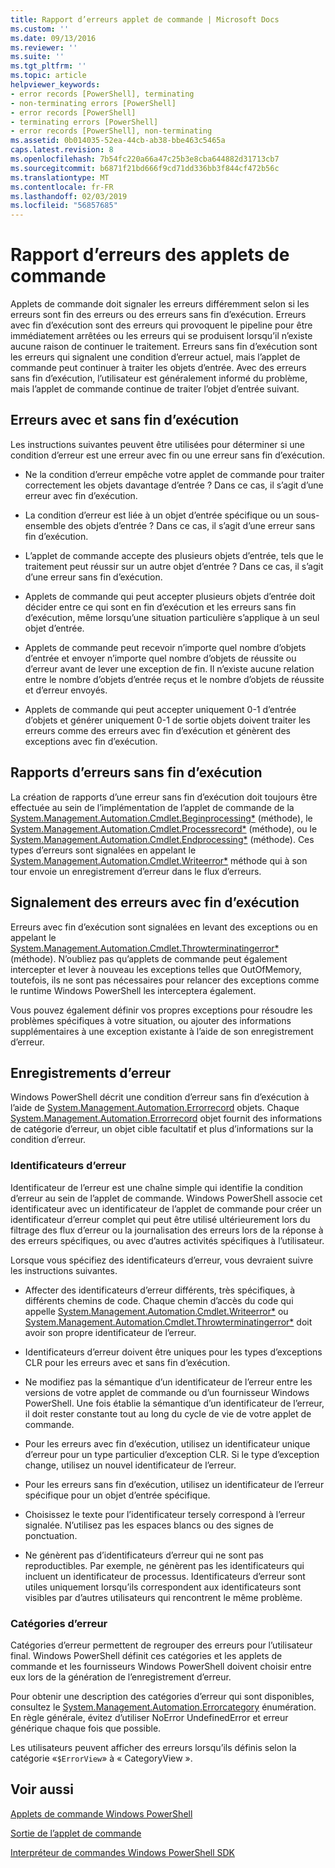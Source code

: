 ```yaml
---
title: Rapport d’erreurs applet de commande | Microsoft Docs
ms.custom: ''
ms.date: 09/13/2016
ms.reviewer: ''
ms.suite: ''
ms.tgt_pltfrm: ''
ms.topic: article
helpviewer_keywords:
- error records [PowerShell], terminating
- non-terminating errors [PowerShell]
- error records [PowerShell]
- terminating errors [PowerShell]
- error records [PowerShell], non-terminating
ms.assetid: 0b014035-52ea-44cb-ab38-bbe463c5465a
caps.latest.revision: 8
ms.openlocfilehash: 7b54fc220a66a47c25b3e8cba644882d31713cb7
ms.sourcegitcommit: b6871f21bd666f9cd71dd336bb3f844cf472b56c
ms.translationtype: MT
ms.contentlocale: fr-FR
ms.lasthandoff: 02/03/2019
ms.locfileid: "56857685"
---
```

# <a name="cmdlet-error-reporting"></a>Rapport d’erreurs des applets de commande

Applets de commande doit signaler les erreurs différemment selon si les erreurs sont fin des erreurs ou des erreurs sans fin d’exécution. Erreurs avec fin d’exécution sont des erreurs qui provoquent le pipeline pour être immédiatement arrêtées ou les erreurs qui se produisent lorsqu’il n’existe aucune raison de continuer le traitement. Erreurs sans fin d’exécution sont les erreurs qui signalent une condition d’erreur actuel, mais l’applet de commande peut continuer à traiter les objets d’entrée. Avec des erreurs sans fin d’exécution, l’utilisateur est généralement informé du problème, mais l’applet de commande continue de traiter l’objet d’entrée suivant.

## <a name="terminating-and-nonterminating-errors"></a>Erreurs avec et sans fin d’exécution

Les instructions suivantes peuvent être utilisées pour déterminer si une condition d’erreur est une erreur avec fin ou une erreur sans fin d’exécution.

- Ne la condition d’erreur empêche votre applet de commande pour traiter correctement les objets davantage d’entrée ? Dans ce cas, il s’agit d’une erreur avec fin d’exécution.

- La condition d’erreur est liée à un objet d’entrée spécifique ou un sous-ensemble des objets d’entrée ? Dans ce cas, il s’agit d’une erreur sans fin d’exécution.

- L’applet de commande accepte des plusieurs objets d’entrée, tels que le traitement peut réussir sur un autre objet d’entrée ? Dans ce cas, il s’agit d’une erreur sans fin d’exécution.

- Applets de commande qui peut accepter plusieurs objets d’entrée doit décider entre ce qui sont en fin d’exécution et les erreurs sans fin d’exécution, même lorsqu’une situation particulière s’applique à un seul objet d’entrée.

- Applets de commande peut recevoir n’importe quel nombre d’objets d’entrée et envoyer n’importe quel nombre d’objets de réussite ou d’erreur avant de lever une exception de fin. Il n’existe aucune relation entre le nombre d’objets d’entrée reçus et le nombre d’objets de réussite et d’erreur envoyés.

- Applets de commande qui peut accepter uniquement 0-1 d’entrée d’objets et générer uniquement 0-1 de sortie objets doivent traiter les erreurs comme des erreurs avec fin d’exécution et génèrent des exceptions avec fin d’exécution.

## <a name="reporting-nonterminating-errors"></a>Rapports d’erreurs sans fin d’exécution

La création de rapports d’une erreur sans fin d’exécution doit toujours être effectuée au sein de l’implémentation de l’applet de commande de la [System.Management.Automation.Cmdlet.Beginprocessing*](/dotnet/api/System.Management.Automation.Cmdlet.BeginProcessing) (méthode), le [ System.Management.Automation.Cmdlet.Processrecord*](/dotnet/api/System.Management.Automation.Cmdlet.ProcessRecord) (méthode), ou le [System.Management.Automation.Cmdlet.Endprocessing*](/dotnet/api/System.Management.Automation.Cmdlet.EndProcessing) (méthode). Ces types d’erreurs sont signalées en appelant le [System.Management.Automation.Cmdlet.Writeerror*](/dotnet/api/System.Management.Automation.Cmdlet.WriteError) méthode qui à son tour envoie un enregistrement d’erreur dans le flux d’erreurs.

## <a name="reporting-terminating-errors"></a>Signalement des erreurs avec fin d’exécution

Erreurs avec fin d’exécution sont signalées en levant des exceptions ou en appelant le [System.Management.Automation.Cmdlet.Throwterminatingerror*](/dotnet/api/System.Management.Automation.Cmdlet.ThrowTerminatingError) (méthode). N’oubliez pas qu’applets de commande peut également intercepter et lever à nouveau les exceptions telles que OutOfMemory, toutefois, ils ne sont pas nécessaires pour relancer des exceptions comme le runtime Windows PowerShell les interceptera également.

Vous pouvez également définir vos propres exceptions pour résoudre les problèmes spécifiques à votre situation, ou ajouter des informations supplémentaires à une exception existante à l’aide de son enregistrement d’erreur.

## <a name="error-records"></a>Enregistrements d’erreur

Windows PowerShell décrit une condition d’erreur sans fin d’exécution à l’aide de [System.Management.Automation.Errorrecord](/dotnet/api/System.Management.Automation.ErrorRecord) objets. Chaque [System.Management.Automation.Errorrecord](/dotnet/api/System.Management.Automation.ErrorRecord) objet fournit des informations de catégorie d’erreur, un objet cible facultatif et plus d’informations sur la condition d’erreur.

### <a name="error-identifiers"></a>Identificateurs d’erreur

Identificateur de l’erreur est une chaîne simple qui identifie la condition d’erreur au sein de l’applet de commande. Windows PowerShell associe cet identificateur avec un identificateur de l’applet de commande pour créer un identificateur d’erreur complet qui peut être utilisé ultérieurement lors du filtrage des flux d’erreur ou la journalisation des erreurs lors de la réponse à des erreurs spécifiques, ou avec d’autres activités spécifiques à l’utilisateur.

Lorsque vous spécifiez des identificateurs d’erreur, vous devraient suivre les instructions suivantes.

- Affecter des identificateurs d’erreur différents, très spécifiques, à différents chemins de code. Chaque chemin d’accès du code qui appelle [System.Management.Automation.Cmdlet.Writeerror*](/dotnet/api/System.Management.Automation.Cmdlet.WriteError) ou [System.Management.Automation.Cmdlet.Throwterminatingerror*](/dotnet/api/System.Management.Automation.Cmdlet.ThrowTerminatingError) doit avoir son propre identificateur de l’erreur.

- Identificateurs d’erreur doivent être uniques pour les types d’exceptions CLR pour les erreurs avec et sans fin d’exécution.

- Ne modifiez pas la sémantique d’un identificateur de l’erreur entre les versions de votre applet de commande ou d’un fournisseur Windows PowerShell. Une fois établie la sémantique d’un identificateur de l’erreur, il doit rester constante tout au long du cycle de vie de votre applet de commande.

- Pour les erreurs avec fin d’exécution, utilisez un identificateur unique d’erreur pour un type particulier d’exception CLR. Si le type d’exception change, utilisez un nouvel identificateur de l’erreur.

- Pour les erreurs sans fin d’exécution, utilisez un identificateur de l’erreur spécifique pour un objet d’entrée spécifique.

- Choisissez le texte pour l’identificateur tersely correspond à l’erreur signalée. N’utilisez pas les espaces blancs ou des signes de ponctuation.

- Ne génèrent pas d’identificateurs d’erreur qui ne sont pas reproductibles. Par exemple, ne génèrent pas les identificateurs qui incluent un identificateur de processus. Identificateurs d’erreur sont utiles uniquement lorsqu’ils correspondent aux identificateurs sont visibles par d’autres utilisateurs qui rencontrent le même problème.

### <a name="error-categories"></a>Catégories d’erreur

Catégories d’erreur permettent de regrouper des erreurs pour l’utilisateur final. Windows PowerShell définit ces catégories et les applets de commande et les fournisseurs Windows PowerShell doivent choisir entre eux lors de la génération de l’enregistrement d’erreur.

Pour obtenir une description des catégories d’erreur qui sont disponibles, consultez le [System.Management.Automation.Errorcategory](/dotnet/api/System.Management.Automation.ErrorCategory) énumération. En règle générale, évitez d’utiliser NoError UndefinedError et erreur générique chaque fois que possible.

Les utilisateurs peuvent afficher des erreurs lorsqu’ils définis selon la catégorie «`$ErrorView`» à « CategoryView ».

## <a name="see-also"></a>Voir aussi

[Applets de commande Windows PowerShell](./cmdlet-overview.md)

[Sortie de l’applet de commande](./types-of-cmdlet-output.md)

[Interpréteur de commandes Windows PowerShell SDK](../windows-powershell-reference.md)
